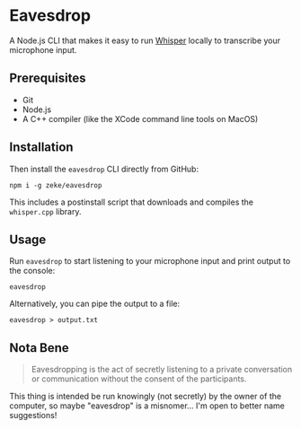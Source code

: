 # Eavesdrop

A Node.js CLI that makes it easy to run [Whisper](https://github.com/ggerganov/whisper.cpp) locally to transcribe your microphone input.

## Prerequisites

- Git
- Node.js
- A C++ compiler (like the XCode command line tools on MacOS)

## Installation

Then install the `eavesdrop` CLI directly from GitHub:

```
npm i -g zeke/eavesdrop
```

This includes a postinstall script that downloads and compiles the `whisper.cpp` library.

## Usage

Run `eavesdrop` to start listening to your microphone input and print output to the console:

```
eavesdrop
```

Alternatively, you can pipe the output to a file:

```
eavesdrop > output.txt
```

## Nota Bene

> Eavesdropping is the act of secretly listening to a private conversation or communication without the consent of the participants.

This thing is intended be run knowingly (not secretly) by the owner of the computer, so maybe "eavesdrop" is a misnomer... I'm open to better name suggestions!
